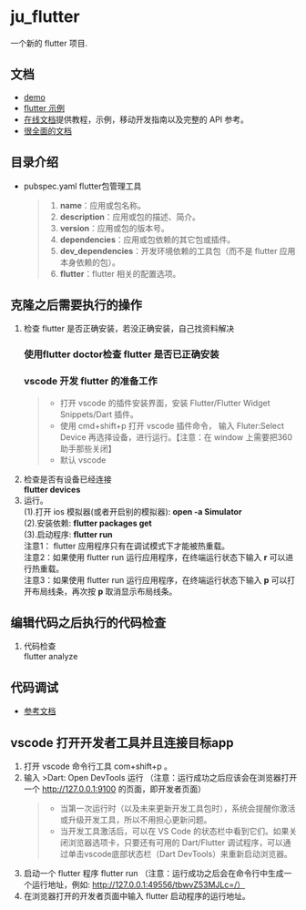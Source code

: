 # ju_flutter
一个新的 flutter 项目.

## 文档
- [demo](https://flutter.dev/docs/get-started/codelab)
- [flutter 示例](https://flutter.dev/docs/cookbook)
- [在线文档](https://flutter.dev/docs)提供教程，示例，移动开发指南以及完整的 API 参考。
- [很全面的文档](https://github.com/flutterchina/flutter-in-action/blob/master/docs/SUMMARY.md)

## 目录介绍
* pubspec.yaml flutter包管理工具
  >1. **name**：应用或包名称。
  >2. **description**：应用或包的描述、简介。
  >3. **version**：应用或包的版本号。
  >4. **dependencies**：应用或包依赖的其它包或插件。
  >5. **dev_dependencies**：开发环境依赖的工具包（而不是 flutter 应用本身依赖的包）。
  >6. **flutter**：flutter 相关的配置选项。

## 克隆之后需要执行的操作
1. 检查 flutter 是否正确安装，若没正确安装，自己找资料解决<br>
    ### 使用**flutter doctor**检查 flutter 是否已正确安装
    ### vscode 开发 flutter 的准备工作
      >* 打开 vscode 的插件安装界面，安装 Flutter/Flutter Widget Snippets/Dart 插件。
      >* 使用 cmd+shift+p 打开 vscode 插件命令， 输入 Fluter:Select Device 再选择设备，进行运行。【注意：在 window 上需要把360助手那些关闭】
      >* 默认 vscode 
2. 检查是否有设备已经连接<br>
  **flutter devices**
3. 运行。<br>
  (1).打开 ios 模拟器(或者开启别的模拟器): **open -a Simulator**<br>
  (2).安装依赖: **flutter packages get**<br>
  (3).启动程序: **flutter run**<br>
  注意1： flutter 应用程序只有在调试模式下才能被热重载。<br>
  注意2：如果使用 flutter run 运行应用程序，在终端运行状态下输入 **r** 可以进行热重载。<br>
  注意3：如果使用 flutter run 运行应用程序，在终端运行状态下输入 **p** 可以打开布局线条，再次按 **p** 取消显示布局线条。<br>

## 编辑代码之后执行的代码检查
1. 代码检查<br>
  flutter analyze<br>

## 代码调试
- [参考文档](https://github.com/flutterchina/flutter-in-action/blob/master/docs/chapter2/flutter_app_debug.md)

## vscode 打开开发者工具并且连接目标app
1. 打开 vscode 命令行工具 com+shift+p 。
2. 输入 >Dart: Open DevTools 运行 （注意：运行成功之后应该会在浏览器打开一个 http://127.0.0.1:9100 的页面，即开发者页面）<br>
    >* 当第一次运行时（以及未来更新开发工具包时），系统会提醒你激活或升级开发工具，所以不用担心更新问题。
    >* 当开发工具激活后，可以在 VS Code 的状态栏中看到它们。如果关闭浏览器选项卡，只要还有可用的 Dart/Flutter 调试程序，可以通过单击vscode底部状态栏（Dart DevTools）来重新启动浏览器。
3. 启动一个 flutter 程序 flutter run （注意：运行成功之后会在命令行中生成一个运行地址，例如: http://127.0.0.1:49556/tbwvZ53MJLc=/）
4. 在浏览器打开的开发者页面中输入 flutter 启动程序的运行地址。
